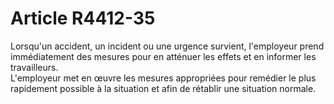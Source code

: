 # Article R4412-35

  
Lorsqu'un accident, un incident ou une urgence survient, l'employeur prend immédiatement des mesures pour en atténuer les effets et en informer les travailleurs.   
L'employeur met en œuvre les mesures appropriées pour remédier le plus rapidement possible à la situation et afin de rétablir une situation normale.